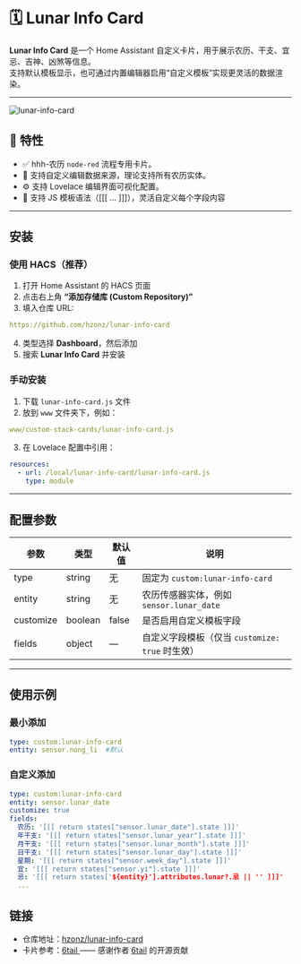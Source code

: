 
# 🗓️ Lunar Info Card

**Lunar Info Card** 是一个 Home Assistant 自定义卡片，用于展示农历、干支、宜忌、吉神、凶煞等信息。  
支持默认模板显示，也可通过内置编辑器启用“自定义模板”实现更灵活的数据渲染。

---

![lunar-info-card](https://github.com/user-attachments/assets/8fe87933-428f-4829-90ca-4549e09a061d)

## 🚀 特性

- ✅ hhh-农历 `node-red` 流程专用卡片。  
- 🧩 支持自定义编辑数据来源，理论支持所有农历实体。  
- ⚙️ 支持 Lovelace 编辑界面可视化配置。
- 🧱 支持 JS 模板语法（[[[ ... ]]]），灵活自定义每个字段内容  

---

## 安装

### 使用 HACS（推荐）

1. 打开 Home Assistant 的 HACS 页面  
2. 点击右上角 **“添加存储库 (Custom Repository)”**  
3. 填入仓库 URL:  
```yaml
https://github.com/hzonz/lunar-info-card
```
4. 类型选择 **Dashboard**，然后添加  
5. 搜索 **Lunar Info Card** 并安装  

### 手动安装

1. 下载 `lunar-info-card.js` 文件  
2. 放到 `www` 文件夹下，例如：  
```yaml
www/custom-stack-cards/lunar-info-card.js
```
3. 在 Lovelace 配置中引用：  
```yaml
resources:
  - url: /local/lunar-info-card/lunar-info-card.js
    type: module
```

---

## 配置参数

| 参数            | 类型     | 默认值 | 说明                                                                  |
| ------------- | ------ | --- | ------------------------------------------------------------------- |
| type          | string | 无  | 固定为 `custom:lunar-info-card`                                      |
| entity        | string | 无  | 农历传感器实体，例如 `sensor.lunar_date`                               |
| customize     | boolean | false | 是否启用自定义模板字段                                               |
| fields        | object  | —   | 自定义字段模板（仅当 `customize: true` 时生效）                        |

---

## 使用示例

### 最小添加
```yaml
type: custom:lunar-info-card
entity: sensor.nong_li  #默认
```

### 自定义添加
```yaml
type: custom:lunar-info-card
entity: sensor.lunar_date
customize: true
fields:
  农历: '[[[ return states["sensor.lunar_date"].state ]]]'
  年干支: '[[[ return states["sensor.lunar_year"].state ]]]'
  月干支: '[[[ return states["sensor.lunar_month"].state ]]]'
  日干支: '[[[ return states["sensor.lunar_day"].state ]]]'
  星期: '[[[ return states["sensor.week_day"].state ]]]'
  宜: '[[[ return states["sensor.yi"].state ]]]'
  忌: '[[[ return states['${entity}'].attributes.lunar?.忌 || '' ]]]'
  ...
```

## 链接
- 仓库地址：[hzonz/lunar-info-card](https://github.com/hzonz/lunar-info-card)
- 卡片参考：[6tail ](https://6tail.cn/calendar/api.html#overview.html) —— 感谢作者 [6tail](https://github.com/6tail/lunar-javascript) 的开源贡献
